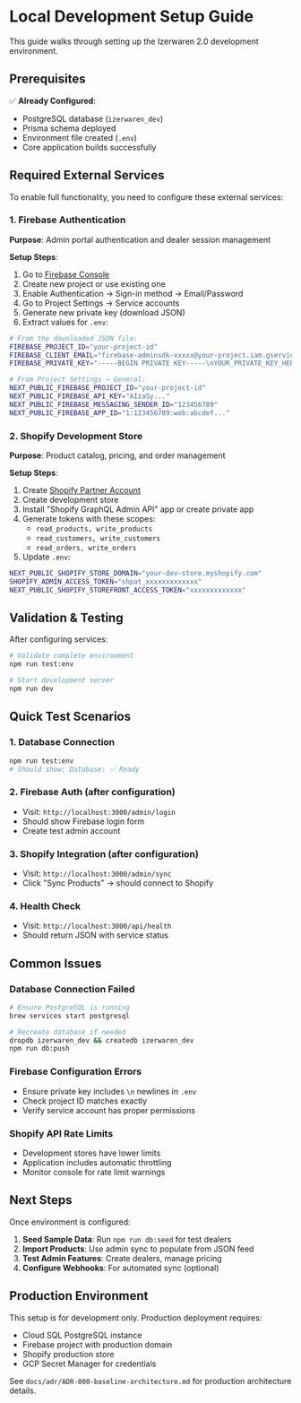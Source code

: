 # Local Development Setup Guide

This guide walks through setting up the Izerwaren 2.0 development environment.

## Prerequisites

✅ **Already Configured**:

- PostgreSQL database (`izerwaren_dev`)
- Prisma schema deployed
- Environment file created (`.env`)
- Core application builds successfully

## Required External Services

To enable full functionality, you need to configure these external services:

### 1. Firebase Authentication

**Purpose**: Admin portal authentication and dealer session management

**Setup Steps**:

1. Go to [Firebase Console](https://console.firebase.google.com/)
2. Create new project or use existing one
3. Enable Authentication → Sign-in method → Email/Password
4. Go to Project Settings → Service accounts
5. Generate new private key (download JSON)
6. Extract values for `.env`:

```bash
# From the downloaded JSON file:
FIREBASE_PROJECT_ID="your-project-id"
FIREBASE_CLIENT_EMAIL="firebase-adminsdk-xxxxx@your-project.iam.gserviceaccount.com"
FIREBASE_PRIVATE_KEY="-----BEGIN PRIVATE KEY-----\nYOUR_PRIVATE_KEY_HERE\n-----END PRIVATE KEY-----\n"

# From Project Settings → General:
NEXT_PUBLIC_FIREBASE_PROJECT_ID="your-project-id"
NEXT_PUBLIC_FIREBASE_API_KEY="AIzaSy..."
NEXT_PUBLIC_FIREBASE_MESSAGING_SENDER_ID="123456789"
NEXT_PUBLIC_FIREBASE_APP_ID="1:123456789:web:abcdef..."
```

### 2. Shopify Development Store

**Purpose**: Product catalog, pricing, and order management

**Setup Steps**:

1. Create [Shopify Partner Account](https://partners.shopify.com/)
2. Create development store
3. Install "Shopify GraphQL Admin API" app or create private app
4. Generate tokens with these scopes:
   - `read_products, write_products`
   - `read_customers, write_customers`
   - `read_orders, write_orders`
5. Update `.env`:

```bash
NEXT_PUBLIC_SHOPIFY_STORE_DOMAIN="your-dev-store.myshopify.com"
SHOPIFY_ADMIN_ACCESS_TOKEN="shpat_xxxxxxxxxxxxx"
NEXT_PUBLIC_SHOPIFY_STOREFRONT_ACCESS_TOKEN="xxxxxxxxxxxxx"
```

## Validation & Testing

After configuring services:

```bash
# Validate complete environment
npm run test:env

# Start development server
npm run dev
```

## Quick Test Scenarios

### 1. Database Connection

```bash
npm run test:env
# Should show: Database: ✅ Ready
```

### 2. Firebase Auth (after configuration)

- Visit: `http://localhost:3000/admin/login`
- Should show Firebase login form
- Create test admin account

### 3. Shopify Integration (after configuration)

- Visit: `http://localhost:3000/admin/sync`
- Click "Sync Products" → should connect to Shopify

### 4. Health Check

- Visit: `http://localhost:3000/api/health`
- Should return JSON with service status

## Common Issues

### Database Connection Failed

```bash
# Ensure PostgreSQL is running
brew services start postgresql

# Recreate database if needed
dropdb izerwaren_dev && createdb izerwaren_dev
npm run db:push
```

### Firebase Configuration Errors

- Ensure private key includes `\n` newlines in `.env`
- Check project ID matches exactly
- Verify service account has proper permissions

### Shopify API Rate Limits

- Development stores have lower limits
- Application includes automatic throttling
- Monitor console for rate limit warnings

## Next Steps

Once environment is configured:

1. **Seed Sample Data**: Run `npm run db:seed` for test dealers
2. **Import Products**: Use admin sync to populate from JSON feed
3. **Test Admin Features**: Create dealers, manage pricing
4. **Configure Webhooks**: For automated sync (optional)

## Production Environment

This setup is for development only. Production deployment requires:

- Cloud SQL PostgreSQL instance
- Firebase project with production domain
- Shopify production store
- GCP Secret Manager for credentials

See `docs/adr/ADR-000-baseline-architecture.md` for production architecture
details.

